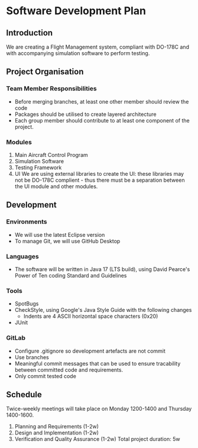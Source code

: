 # Software Development Plan
## Introduction 
We are creating a Flight Management system, compliant with DO-178C and with accompanying simulation software to perform testing.

## Project Organisation
### Team Member Responsibilities
- Before merging branches, at least one other member should review the code
- Packages should be utilised to create layered architecture
- Each group member should contribute to at least one component of the project.
### Modules 
1. Main Aircraft Control Program
1. Simulation Software
1. Testing Framework
1. UI
We are using external libraries to create the UI: these libraries may not be DO-178C complient - thus there must be a separation between the UI module and other modules.

## Development
### Environments
- We will use the latest Eclipse version
- To manage Git, we will use GitHub Desktop
### Languages
- The software will be written in Java 17 (LTS build), using David Pearce's Power of Ten coding Standard and Guidelines
### Tools
- SpotBugs
- CheckStyle, using Google's Java Style Guide with the following changes
  - Indents are 4 ASCII horizontal space characters (0x20)
- JUnit
### GitLab
- Configure .gitignore so development artefacts are not commit
- Use branches 
- Meaningful commit messages that can be used to ensure tracability between committed code and requirements.
- Only commit tested code

## Schedule
Twice-weekly meetings will take place on Monday 1200-1400 and Thursday 1400-1600.
1. Planning and Requirements (1-2w)
1. Design and Implementation (1-2w)
1. Verification and Quality Assurance (1-2w)
Total project duration: 5w